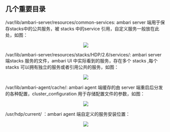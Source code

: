 ## 几个重要目录

/var/lib/ambari-server/resources/common-services: ambari server 端用于保存stacks中的公共服务，被 stacks 中的service 引用，自定义服务一般放在此处，如图：
<div align="center">
    <img src="../zzzimg/hadoop/server-common-service.png" />
</div>

/var/lib/ambari-server/resources/stacks/HDP/2.6/services/: ambari server 端stacks 服务的文件，ambari UI 中实际看到的服务，存在多个 stacks ,每个 stacks 可以拥有独立的服务或者引用公共的服务，如图：
<div align="center">
    <img src="../zzzimg/hadoop/server-stacks-service.png" />
</div>

/var/lib/ambari-agent/cache/: ambari agent 端缓存的由 server 端重启后分发的各种配置，cluster_configuration 用于存储配置文件的参数，如图：
<div align="center">
    <img src="../zzzimg/hadoop/agent-cache.png" />
</div>

/usr/hdp/current/ ：ambari agent 端自定义的服务安装位置：
<div align="center">
    <img src="../zzzimg/hadoop/agent-install.png" />
</div>